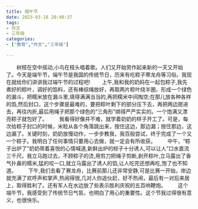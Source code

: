 ```yaml
---
title: 端午节
date: 2023-03-18 20:40:37
tags:
- 作文
- 三年级
categories:
- ["教育","作文","三年级"]

---
```

&emsp;&emsp;树枝在空中摇动,小鸟在枝头唱着歌。人们又开始劳作起来新的一天又开始了。今天是端午节，端午节是我国的传统节日，历来有吃粽子寒龙舟等习俗。我现在就给你们讲讲我过端午节的过程吧!
&emsp;&emsp;上午,我和我的奶妈在一起包粽子,我先煮好的粽叶，调好的馅料，还有棒综绳放好，再取两片粽叶绕半圈，形成一个绿色的漏斗，把糯米放在漏斗里,填得满满当当的,再把糯米中间掏空;在那儿放各种各样的馅,然后封口，这个步骤是最难的，要把粽叶剩下的部分压下去，再把两边摁进去，再往内折,最后用绳子把那个绿色的“三角形”绑得严严实实的。一个饱满又漂亮粽子就包好了。
&emsp;&emsp;我看得好像并不难，就学着奶奶的样子开工了。可是，每次给粽子封口的时候，米粒从各个角落跳出来，按住这边，那边漏；按住那边，这边漏了。关键时刻，奶奶放慢动作，一步步教我，我百般尝试，终于完成了一个又一个粽子。我明白了任何事情只要用心去做，就一定会有所收获。
&emsp;&emsp;中午，“粽子出炉了"奶奶带着喜悦的心情喊道,新鲜出炉的棕子十分诱人,可以让人“口水直流三千尺。我立马跑过去，不顾粽子的烫,用剪刀把绳子剪断,剥开粽叶,立马露出了香气扑鼻的糯米,猛的咬一口,就立马露出了诱人的馅,让人吃完还想再吃,饱了也不知道。
&emsp;&emsp;下午,我们去看了赛龙舟，比赛前那儿还非常安静,可是比赛一开始，岸边就充满了欢呼声和掌声,热闹得很,几对人你追伙赶，好不热闹，最后有一对后来居上，取得胜利了。还有军人在水边放了些表示胜利庆祝的五百响鞭炮。
&emsp;&emsp;这个端午节，我感受到了传统节日气氛，也明白了用心的重要性。这个节我过得很有意义，也很快乐。